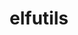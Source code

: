 ---
title: "elfutils"
layout: cache
categories: [package, develop-2024-03-17]
meta: {"versions": ["0.190"], "compilers": ["gcc@=11.1.0", "gcc@=11.4.0", "gcc@=7.3.1", "gcc@=7.5.0", "gcc@=9.4.0", "oneapi@=2024.0.0"], "oss": ["amzn2", "ubuntu18.04", "ubuntu20.04", "ubuntu22.04"], "platforms": ["linux"], "targets": ["aarch64", "neoverse_n1", "neoverse_v1", "neoverse_v2", "ppc64le", "x86_64_v3"], "stacks": ["data-vis-sdk", "e4s", "e4s-neoverse-v2", "e4s-neoverse_v1", "e4s-oneapi", "e4s-power", "e4s-rocm-external", "ml-linux-x86_64-rocm", "radiuss", "radiuss-aws", "radiuss-aws-aarch64", "root", "tutorial"], "num_specs": 11, "num_specs_by_stack": {"radiuss-aws-aarch64": 2, "root": 11, "radiuss-aws": 1, "radiuss": 1, "e4s-power": 1, "data-vis-sdk": 1, "e4s-neoverse_v1": 1, "e4s-neoverse-v2": 1, "e4s-rocm-external": 2, "e4s": 1, "tutorial": 1, "ml-linux-x86_64-rocm": 1, "e4s-oneapi": 1}}
spec_details: [{"hash": "g7bnzgknram3gr6vsw7nzbsymhrt7gtn", "compiler": "gcc@=7.3.1", "versions": ["0.190"], "os": "amzn2", "platform": "linux", "target": "aarch64", "variants": ["build_system=autotools", "~debuginfod", "+exeprefix", "+nls"], "stacks": ["radiuss-aws-aarch64", "root"], "size": "-", "tarball": "https://binaries.spack.io/releases/develop-2024-03-17/build_cache/linux-amzn2-aarch64/gcc-7.3.1/elfutils-0.190/linux-amzn2-aarch64-gcc-7.3.1-elfutils-0.190-g7bnzgknram3gr6vsw7nzbsymhrt7gtn.spack"}, {"hash": "a5wsmv72o7dfwibei7avxegplgc6q7dv", "compiler": "gcc@=7.3.1", "versions": ["0.190"], "os": "amzn2", "platform": "linux", "target": "neoverse_n1", "variants": ["build_system=autotools", "~debuginfod", "+exeprefix", "+nls"], "stacks": ["radiuss-aws-aarch64", "root"], "size": "-", "tarball": "https://binaries.spack.io/releases/develop-2024-03-17/build_cache/linux-amzn2-neoverse_n1/gcc-7.3.1/elfutils-0.190/linux-amzn2-neoverse_n1-gcc-7.3.1-elfutils-0.190-a5wsmv72o7dfwibei7avxegplgc6q7dv.spack"}, {"hash": "arsofu7nqudzcd6llsnkd3supe77can2", "compiler": "gcc@=7.3.1", "versions": ["0.190"], "os": "amzn2", "platform": "linux", "target": "x86_64_v3", "variants": ["build_system=autotools", "~debuginfod", "+exeprefix", "+nls"], "stacks": ["radiuss-aws", "root"], "size": "-", "tarball": "https://binaries.spack.io/releases/develop-2024-03-17/build_cache/linux-amzn2-x86_64_v3/gcc-7.3.1/elfutils-0.190/linux-amzn2-x86_64_v3-gcc-7.3.1-elfutils-0.190-arsofu7nqudzcd6llsnkd3supe77can2.spack"}, {"hash": "tlztgwb2cibgmwmpsy6fpzfm7gvqrsvx", "compiler": "gcc@=7.5.0", "versions": ["0.190"], "os": "ubuntu18.04", "platform": "linux", "target": "x86_64_v3", "variants": ["build_system=autotools", "~debuginfod", "+exeprefix", "+nls"], "stacks": ["radiuss", "root"], "size": "-", "tarball": "https://binaries.spack.io/releases/develop-2024-03-17/build_cache/linux-ubuntu18.04-x86_64_v3/gcc-7.5.0/elfutils-0.190/linux-ubuntu18.04-x86_64_v3-gcc-7.5.0-elfutils-0.190-tlztgwb2cibgmwmpsy6fpzfm7gvqrsvx.spack"}, {"hash": "lx4xekn3kn5ddzkyphp72mkh4h4nzwem", "compiler": "gcc@=9.4.0", "versions": ["0.190"], "os": "ubuntu20.04", "platform": "linux", "target": "ppc64le", "variants": ["build_system=autotools", "~debuginfod", "+exeprefix", "~nls"], "stacks": ["root", "e4s-power"], "size": "-", "tarball": "https://binaries.spack.io/releases/develop-2024-03-17/build_cache/linux-ubuntu20.04-ppc64le/gcc-9.4.0/elfutils-0.190/linux-ubuntu20.04-ppc64le-gcc-9.4.0-elfutils-0.190-lx4xekn3kn5ddzkyphp72mkh4h4nzwem.spack"}, {"hash": "xm4gl65v4ojbh3eaail7tajplehynxgj", "compiler": "gcc@=11.1.0", "versions": ["0.190"], "os": "ubuntu20.04", "platform": "linux", "target": "x86_64_v3", "variants": ["build_system=autotools", "~debuginfod", "+exeprefix", "+nls"], "stacks": ["root", "data-vis-sdk"], "size": "-", "tarball": "https://binaries.spack.io/releases/develop-2024-03-17/build_cache/linux-ubuntu20.04-x86_64_v3/gcc-11.1.0/elfutils-0.190/linux-ubuntu20.04-x86_64_v3-gcc-11.1.0-elfutils-0.190-xm4gl65v4ojbh3eaail7tajplehynxgj.spack"}, {"hash": "id5erb37apsis6bqixjdhtrpkqegmxgx", "compiler": "gcc@=11.4.0", "versions": ["0.190"], "os": "ubuntu22.04", "platform": "linux", "target": "neoverse_v1", "variants": ["build_system=autotools", "~debuginfod", "+exeprefix", "~nls"], "stacks": ["root", "e4s-neoverse_v1"], "size": "-", "tarball": "https://binaries.spack.io/releases/develop-2024-03-17/build_cache/linux-ubuntu22.04-neoverse_v1/gcc-11.4.0/elfutils-0.190/linux-ubuntu22.04-neoverse_v1-gcc-11.4.0-elfutils-0.190-id5erb37apsis6bqixjdhtrpkqegmxgx.spack"}, {"hash": "bnt2hwljvqee3p6mlmnt5rrnzwxqcnn6", "compiler": "gcc@=11.4.0", "versions": ["0.190"], "os": "ubuntu22.04", "platform": "linux", "target": "neoverse_v2", "variants": ["build_system=autotools", "~debuginfod", "+exeprefix", "~nls"], "stacks": ["root", "e4s-neoverse-v2"], "size": "-", "tarball": "https://binaries.spack.io/releases/develop-2024-03-17/build_cache/linux-ubuntu22.04-neoverse_v2/gcc-11.4.0/elfutils-0.190/linux-ubuntu22.04-neoverse_v2-gcc-11.4.0-elfutils-0.190-bnt2hwljvqee3p6mlmnt5rrnzwxqcnn6.spack"}, {"hash": "qyxsip335ir26lt65rvuer4suj73y53a", "compiler": "gcc@=11.4.0", "versions": ["0.190"], "os": "ubuntu22.04", "platform": "linux", "target": "x86_64_v3", "variants": ["build_system=autotools", "~debuginfod", "+exeprefix", "~nls"], "stacks": ["root", "e4s-rocm-external", "e4s"], "size": "-", "tarball": "https://binaries.spack.io/releases/develop-2024-03-17/build_cache/linux-ubuntu22.04-x86_64_v3/gcc-11.4.0/elfutils-0.190/linux-ubuntu22.04-x86_64_v3-gcc-11.4.0-elfutils-0.190-qyxsip335ir26lt65rvuer4suj73y53a.spack"}, {"hash": "hygbzq6k7hea2ghyltjnfz7jvyetgbeb", "compiler": "gcc@=11.4.0", "versions": ["0.190"], "os": "ubuntu22.04", "platform": "linux", "target": "x86_64_v3", "variants": ["build_system=autotools", "~debuginfod", "+exeprefix", "+nls"], "stacks": ["tutorial", "ml-linux-x86_64-rocm", "root", "e4s-rocm-external"], "size": "-", "tarball": "https://binaries.spack.io/releases/develop-2024-03-17/build_cache/linux-ubuntu22.04-x86_64_v3/gcc-11.4.0/elfutils-0.190/linux-ubuntu22.04-x86_64_v3-gcc-11.4.0-elfutils-0.190-hygbzq6k7hea2ghyltjnfz7jvyetgbeb.spack"}, {"hash": "iavynp25nvlcaqabh3a4vpbwtgm4inet", "compiler": "oneapi@=2024.0.0", "versions": ["0.190"], "os": "ubuntu22.04", "platform": "linux", "target": "x86_64_v3", "variants": ["build_system=autotools", "~debuginfod", "+exeprefix", "~nls"], "stacks": ["e4s-oneapi", "root"], "size": "-", "tarball": "https://binaries.spack.io/releases/develop-2024-03-17/build_cache/linux-ubuntu22.04-x86_64_v3/oneapi-2024.0.0/elfutils-0.190/linux-ubuntu22.04-x86_64_v3-oneapi-2024.0.0-elfutils-0.190-iavynp25nvlcaqabh3a4vpbwtgm4inet.spack"}]
---